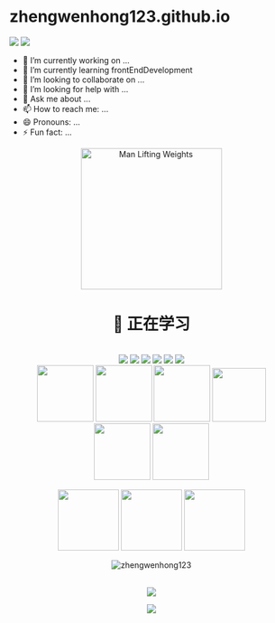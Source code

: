 # zhengwenhong123.github.io
![](README/Bottom_up.svg)
<img src="https://cdn.jsdelivr.net/gh/sun0225SUN/sun0225SUN/assets/images/icon.png" /></div>

[//]: # (<div align="center">)

[//]: # (  <h1>Hi there 👋</h1>)

[//]: # (  <!-- knock code pictures 敲代码的图片 -->)

[//]: # (  <img src="https://cdn.jsdelivr.net/gh/sun0225SUN/sun0225SUN/assets/images/coding.gif" /><br>)

[//]: # (</div>)

- 🔭 I’m currently working on ...
- 🌱 I’m currently learning frontEndDevelopment
- 👯 I’m looking to collaborate on ...
- 🤔 I’m looking for help with ...
- 💬 Ask me about ...
- 📫 How to reach me: ...
- 😄 Pronouns: ...
- ⚡ Fun fact: ...<br>
 
<!-- gif -->
<div align="center">
  <img src="https://cdn.jsdelivr.net/gh/sun0225SUN/sun0225SUN/assets/images/man.png" alt="Man Lifting Weights" width="250" height="250">
  <br>
  <h1>💪 正在学习</h1>
  <br>
  <img src="https://img.shields.io/badge/HTML5-E34F26?logo=html5&logoColor=fff&style=flat"></img>
  <img src="https://img.shields.io/badge/CSS3-1572B6?logo=css3&logoColor=fff&style=flat"></img>
  <img src="https://img.shields.io/badge/JavaScript-F7DF1E?logo=javascript&logoColor=000&style=flat"></img>
  <img src="https://img.shields.io/badge/-Typescript-blue?logo=Typescript&logoColor=fff"></img>
  <img src="https://img.shields.io/badge/Vue.js-4FC08D?logo=vuedotjs&logoColor=fff&style=flat"></img>
  <img src="https://img.shields.io/badge/-webpack-blue?logo=webpack&logoColor=white&style=flat"></img>
  <br>  
  <img height="100" width="100" src="https://cdn.jsdelivr.net/gh/sun0225SUN/sun0225SUN/assets/images/html.webp">
  <img height="100" width="100" src="https://cdn.jsdelivr.net/gh/sun0225SUN/sun0225SUN/assets/images/cssgif.webp">
  <img height="100" width="100" src="https://cdn.jsdelivr.net/gh/sun0225SUN/sun0225SUN/assets/images/vscode.webp">
  <img height="95" width="95" src="https://cdn.jsdelivr.net/gh/sun0225SUN/sun0225SUN/assets/images/vue.webp">
  <img height="100" width="100" src="https://cdn.jsdelivr.net/gh/sun0225SUN/sun0225SUN/assets/images/js.webp">
  <img height="100" width="100" src="https://cdn.jsdelivr.net/gh/sun0225SUN/sun0225SUN/assets/images/github.webp">
  <br>

[//]: # (   <img src="https://github-readme-stats-git-masterrstaa-rickstaa.vercel.app/api?username=zhengwenhong123&show_icons=true&theme=cobalt"></img>)

[//]: # (   <img src="https://github-readme-stats-git-masterrstaa-rickstaa.vercel.app/api/top-langs?username=zhengwenhong123&show-icons=true&theme=cobalt"></img>)
</div>
<p align="center">
<img height="108px" src="https://github-readme-stats.vercel.app/api?username=zhengwenhong123&icons=true&theme=radical&include_all_commits=true" />
<img height="108px" src="https://github-readme-stats.vercel.app/api/top-langs/?username=zhengwenhong123&theme=radical&layout=compact" />
<img height="108px" src="https://github-readme-streak-stats.herokuapp.com/?user=zhengwenhong123&theme=cobalt" />
</p>
<p align="center"> 
    <img src="https://github-profile-trophy.vercel.app/?username=zhengwenhong123" alt="zhengwenhong123" />
</p>
<br>
<div align="center">
    <img src="https://camo.githubusercontent.com/95feba6f3724f6cb8764a9b61a2c915355f2c757081a948d9f8dbf6c77c591fd/68747470733a2f2f63646e2e6a7364656c6976722e6e65742f67682f73756e3032323553554e2f73756e3032323553554e2f6173736574732f696d616765732f726f636b65742e706e67"
</div>

![](README/Bottom_down.svg)

[//]: # (<div align="center">)

[//]: # (  <img src="https://github-readme-activity-graph.cyclic.app/graph?username=zhengwenhong123&theme=vue"></img>  )

[//]: # (</div> )
